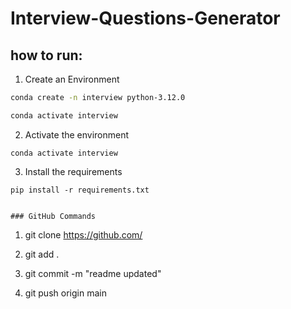 # Interview-Questions-Generator



## how to run:

1. Create an Environment
```bash
conda create -n interview python-3.12.0

conda activate interview
```

2. Activate the environment
```
conda activate interview
```

3. Install the requirements
```
pip install -r requirements.txt


### GitHub Commands

```
1. git clone https://github.com/

2. git add .

3. git commit -m "readme updated"

4. git push origin main
```
